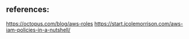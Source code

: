 ## references:
https://octopus.com/blog/aws-roles
https://start.jcolemorrison.com/aws-iam-policies-in-a-nutshell/